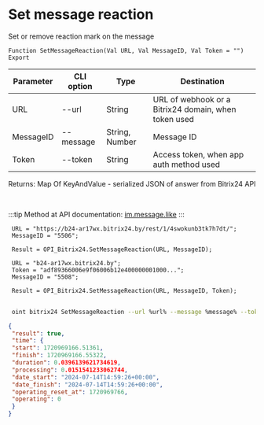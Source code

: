 ﻿---
sidebar_position: 3
---

# Set message reaction
 Set or remove reaction mark on the message



`Function SetMessageReaction(Val URL, Val MessageID, Val Token = "") Export`

 | Parameter | CLI option | Type | Destination |
 |-|-|-|-|
 | URL | --url | String | URL of webhook or a Bitrix24 domain, when token used |
 | MessageID | --message | String, Number | Message ID |
 | Token | --token | String | Access token, when app auth method used |

 
 Returns: Map Of KeyAndValue - serialized JSON of answer from Bitrix24 API

<br/>

:::tip
Method at API documentation: [im.message.like](https://dev.1c-bitrix.ru/learning/course/?COURSE_ID=93&LESSON_ID=12121)
:::
<br/>


```bsl title="Code example"
 URL = "https://b24-ar17wx.bitrix24.by/rest/1/4swokunb3tk7h7dt/";
 MessageID = "5506";
 
 Result = OPI_Bitrix24.SetMessageReaction(URL, MessageID);
 
 URL = "b24-ar17wx.bitrix24.by";
 Token = "adf89366006e9f06006b12e400000001000...";
 MessageID = "5508";
 
 Result = OPI_Bitrix24.SetMessageReaction(URL, MessageID, Token);
```
	


```sh title="CLI command example"
 
 oint bitrix24 SetMessageReaction --url %url% --message %message% --token %token%

```

```json title="Result"
{
 "result": true,
 "time": {
 "start": 1720969166.51361,
 "finish": 1720969166.55322,
 "duration": 0.0396139621734619,
 "processing": 0.0151541233062744,
 "date_start": "2024-07-14T14:59:26+00:00",
 "date_finish": "2024-07-14T14:59:26+00:00",
 "operating_reset_at": 1720969766,
 "operating": 0
 }
}
```
